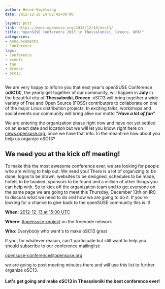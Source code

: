 ```yaml
---
author: Henne Vogelsang
date: 2012-12-10 14:02:41+00:00

layout: post
link: https://news.opensuse.org/2012/12/10/osc13/
title: "openSUSE Conference 2013 in Thessaloniki, Greece. OPA!"
categories:
- Announcements
- Conference
tags:
- conference
- events
- fun
- Greece
- osc13
---
```




We are very happy to inform you that next year's openSUSE Conference (**oSC13**), the yearly get together of our community, will happen in **July** in the beautiful city of **Thessaloniki, Greece**. oSC13 will bring together a wide variety of Free and Open Source (FOSS) contributors to collaborate on one of the major Linux distribution projects. In exciting talks, workshops and social events our community will bring alive our motto **_"Have a lot of fun"_**.










We are entering the organization phase right now and have not yet settled on an exact date and location but we will let you know, right here on [news.opensuse.org](https://news.opensuse.org/category/project/events/osc/), once we have that info. In the meantime how about you help us organize oSC13? 






## We need you at the kick off meeting!


To make this the most awesome conference ever, we are looking for people who are willing to help out. We need you! There is a lot of organizing to be done, logos to be drawn, websites to be designed, schedules to be made, hotels to be booked, sponsors to be found and a million of other things you can help with. So to kick off the organization team and to get everyone on the same page we are going to meet this Thursday, December 13th on IRC to discuss what we need to do and how we are going to do it. If you're looking for a chance to give back to the openSUSE community this is it!




**When**: [2012-12-13 at 15:00 UTC](http://www.timeanddate.com/worldclock/fixedtime.html?msg=oSC13+Kick+Off+Meeting&iso=20121213T15)  

**Where**: [#opensuse-project](irc://irc.freenode.net/opensuse-project) on the freenode network  

**Who**: Everybody who want's to make oSC13 great






If you, for whatever reason, can't participate but still want to help you should subscribe to our conference mailinglist:






[opensuse-conference@opensuse.org](mailto:opensuse-conference+subscribe@opensuse.org)






we are going to post meeting minutes there and will use this list to further organize oSC13.





#### Let's get going and make oSC13 in Thessaloniki the best conference ever!

		

